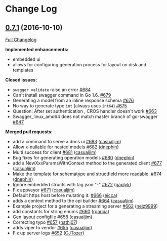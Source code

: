 # Change Log

## [0.7.1](https://github.com/sidewalklabs/go-swagger/tree/0.7.1) (2016-10-10)
[Full Changelog](https://github.com/sidewalklabs/go-swagger/compare/0.7.0...0.7.1)

**Implemented enhancements:**

- embedded ui
- allows for configuring generation process for layout on disk and templates

**Closed issues:**

- `swagger validate` raise an error [\#684](https://github.com/sidewalklabs/go-swagger/issues/684)
- Can't install swagger command in Go 1.6. [\#679](https://github.com/sidewalklabs/go-swagger/issues/679)
- Generating a model from an inline response schema [\#676](https://github.com/sidewalklabs/go-swagger/issues/676)
- No way to generate type `int` \(always uses `int64`\) [\#675](https://github.com/sidewalklabs/go-swagger/issues/675)
- Question: After set authentication , CROS handler doesn't work [\#663](https://github.com/sidewalklabs/go-swagger/issues/663)
- Swagger\_linux\_amd64 does not match master branch of go-swagger [\#647](https://github.com/sidewalklabs/go-swagger/issues/647)

**Merged pull requests:**

- add a command to serve a docs ui [\#683](https://github.com/sidewalklabs/go-swagger/pull/683) ([casualjim](https://github.com/casualjim))
- Allow x-nullable for nested models [\#682](https://github.com/sidewalklabs/go-swagger/pull/682) ([dnephin](https://github.com/dnephin))
- Multi success for client [\#681](https://github.com/sidewalklabs/go-swagger/pull/681) ([casualjim](https://github.com/casualjim))
- Bug fixes for generating operation models [\#680](https://github.com/sidewalklabs/go-swagger/pull/680) ([dnephin](https://github.com/dnephin))
- add a NewXxxParamsWithContext method to the generated client [\#677](https://github.com/sidewalklabs/go-swagger/pull/677) ([casualjim](https://github.com/casualjim))
- Make the template for schematype and structfield  more readable. [\#674](https://github.com/sidewalklabs/go-swagger/pull/674) ([dnephin](https://github.com/dnephin))
- Ignore embedded structs with tag json:"-" [\#672](https://github.com/sidewalklabs/go-swagger/pull/672) ([gaplyk](https://github.com/gaplyk))
- Fix appveyor [\#671](https://github.com/sidewalklabs/go-swagger/pull/671) ([casualjim](https://github.com/casualjim))
- Default https host before mutating it. [\#666](https://github.com/sidewalklabs/go-swagger/pull/666) ([eicca](https://github.com/eicca))
- adds a context method to the api builder [\#664](https://github.com/sidewalklabs/go-swagger/pull/664) ([casualjim](https://github.com/casualjim))
- Example project for a generating a streaming server [\#662](https://github.com/sidewalklabs/go-swagger/pull/662) ([nelz9999](https://github.com/nelz9999))
- add constants for string enums [\#660](https://github.com/sidewalklabs/go-swagger/pull/660) ([rgarcia](https://github.com/rgarcia))
- Gen layout configfile [\#658](https://github.com/sidewalklabs/go-swagger/pull/658) ([casualjim](https://github.com/casualjim))
- Correcting typo [\#657](https://github.com/sidewalklabs/go-swagger/pull/657) ([nathj07](https://github.com/nathj07))
- adds viper to vendor [\#655](https://github.com/sidewalklabs/go-swagger/pull/655) ([casualjim](https://github.com/casualjim))
- Fix up server logs [\#652](https://github.com/sidewalklabs/go-swagger/pull/652) ([CJTozer](https://github.com/CJTozer))

